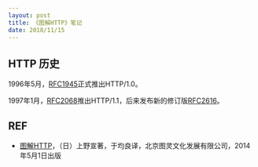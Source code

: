 ```yaml
---
layout: post
title: 《图解HTTP》笔记
date: 2018/11/15
---
```


## HTTP 历史

1996年5月，[RFC1945][rfc1945]正式推出HTTP/1.0。

1997年1月，[RFC2068][rfc2068]推出HTTP/1.1，后来发布新的修订版[RFC2616][rfc2616]。

## REF

- [图解HTTP][book]，（日）上野宣著，于均良译，北京图灵文化发展有限公司，2014年5月1日出版

[book]: http://www.duokan.com/book/103506
[rfc1945]: http://www.ietf.org/rfc/rfc1945.txt
[rfc2068]: http://www.ietf.org/rfc/rfc2068.txt
[rfc2616]: http://www.ietf.org/rfc/rfc2616.txt